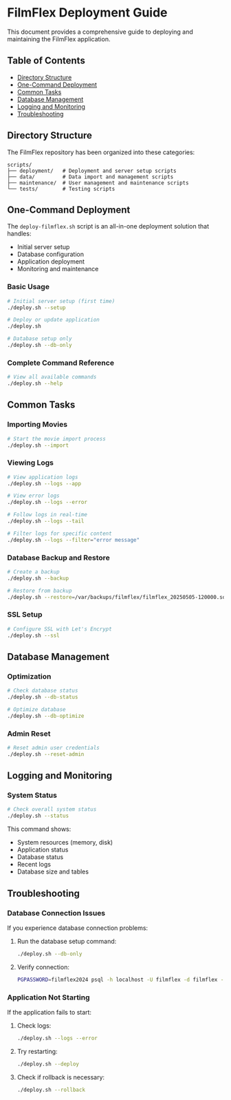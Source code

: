 # FilmFlex Deployment Guide

This document provides a comprehensive guide to deploying and maintaining the FilmFlex application.

## Table of Contents

- [Directory Structure](#directory-structure)
- [One-Command Deployment](#one-command-deployment)
- [Common Tasks](#common-tasks)
- [Database Management](#database-management)
- [Logging and Monitoring](#logging-and-monitoring)
- [Troubleshooting](#troubleshooting)

## Directory Structure

The FilmFlex repository has been organized into these categories:

```
scripts/
├── deployment/   # Deployment and server setup scripts
├── data/         # Data import and management scripts
├── maintenance/  # User management and maintenance scripts
└── tests/        # Testing scripts
```

## One-Command Deployment

The `deploy-filmflex.sh` script is an all-in-one deployment solution that handles:

- Initial server setup
- Database configuration
- Application deployment
- Monitoring and maintenance

### Basic Usage

```bash
# Initial server setup (first time)
./deploy.sh --setup

# Deploy or update application
./deploy.sh

# Database setup only
./deploy.sh --db-only
```

### Complete Command Reference

```bash
# View all available commands
./deploy.sh --help
```

## Common Tasks

### Importing Movies

```bash
# Start the movie import process
./deploy.sh --import
```

### Viewing Logs

```bash
# View application logs
./deploy.sh --logs --app

# View error logs
./deploy.sh --logs --error

# Follow logs in real-time
./deploy.sh --logs --tail

# Filter logs for specific content
./deploy.sh --logs --filter="error message"
```

### Database Backup and Restore

```bash
# Create a backup
./deploy.sh --backup

# Restore from backup
./deploy.sh --restore=/var/backups/filmflex/filmflex_20250505-120000.sql.gz
```

### SSL Setup

```bash
# Configure SSL with Let's Encrypt
./deploy.sh --ssl
```

## Database Management

### Optimization

```bash
# Check database status
./deploy.sh --db-status

# Optimize database
./deploy.sh --db-optimize
```

### Admin Reset

```bash
# Reset admin user credentials
./deploy.sh --reset-admin
```

## Logging and Monitoring

### System Status

```bash
# Check overall system status
./deploy.sh --status
```

This command shows:
- System resources (memory, disk)
- Application status
- Database status
- Recent logs
- Database size and tables

## Troubleshooting

### Database Connection Issues

If you experience database connection problems:

1. Run the database setup command:
   ```bash
   ./deploy.sh --db-only
   ```

2. Verify connection:
   ```bash
   PGPASSWORD=filmflex2024 psql -h localhost -U filmflex -d filmflex -c "SELECT NOW();"
   ```

### Application Not Starting

If the application fails to start:

1. Check logs:
   ```bash
   ./deploy.sh --logs --error
   ```

2. Try restarting:
   ```bash
   ./deploy.sh --deploy
   ```

3. Check if rollback is necessary:
   ```bash
   ./deploy.sh --rollback
   ```